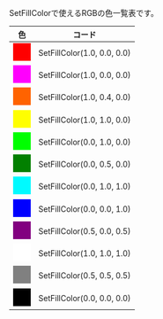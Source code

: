 SetFillColorで使えるRGBの色一覧表です。


| 色 | コード |
| --- | --- |
| ![](./image/red.png)| SetFillColor(1.0, 0.0, 0.0) |
| ![](./image/pink.png)| SetFillColor(1.0, 0.0, 0.0) |
| ![](./image/orange.png)| SetFillColor(1.0, 0.4, 0.0) |
| ![](./image/yellow.png)| SetFillColor(1.0, 1.0, 0.0) |
| ![](./image/lightGreen.png)| SetFillColor(0.0, 1.0, 0.0) |
| ![](./image/green.png)| SetFillColor(0.0, 0.5, 0.0) |
| ![](./image/lightBlue.png)| SetFillColor(0.0, 1.0, 1.0) |
| ![](./image/blue.png)| SetFillColor(0.0, 0.0, 1.0) |
| ![](./image/purple.png)| SetFillColor(0.5, 0.0, 0.5) |
| ![](./image/white.png) | SetFillColor(1.0, 1.0, 1.0) |
| ![](./image/gray.png) | SetFillColor(0.5, 0.5, 0.5) |
| ![](./image/black.png) | SetFillColor(0.0, 0.0, 0.0) |































